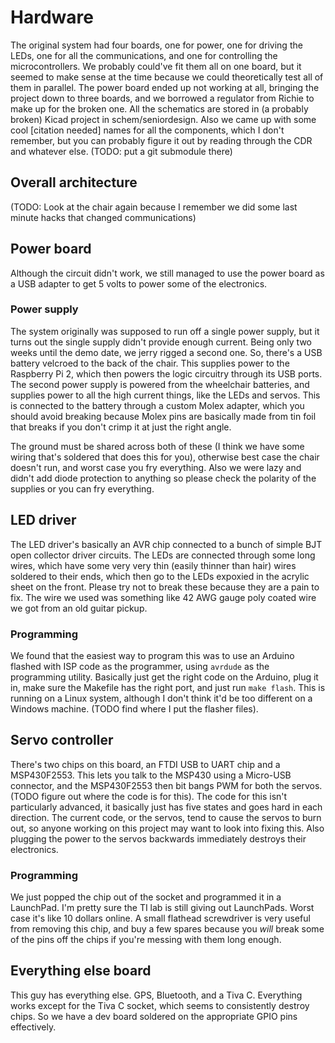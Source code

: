 # Hardware

The original system had four boards, one for power, one for driving the LEDs, one for all the communications, and one for controlling the microcontrollers.
We probably could've fit them all on one board, but it seemed to make sense at the time because we could theoretically test all of them in parallel.
The power board ended up not working at all, bringing the project down to three boards, and we borrowed a regulator from Richie to make up for the broken one.
All the schematics are stored in (a probably broken) Kicad project in schem/seniordesign.
Also we came up with some cool [citation needed] names for all the components, which I don't remember, but you can probably figure it out by reading through the CDR and whatever else.
(TODO: put a git submodule there)

## Overall architecture
(TODO: Look at the chair again because I remember we did some last minute hacks that changed communications)

## Power board
Although the circuit didn't work, we still managed to use the power board as a USB adapter to get 5 volts to power some of the electronics.

### Power supply
The system originally was supposed to run off a single power supply, but it turns out the single supply didn't provide enough current.
Being only two weeks until the demo date, we jerry rigged a second one. 
So, there's a USB battery velcroed to the back of the chair.
This supplies power to the Raspberry Pi 2, which then powers the logic circuitry through its USB ports.
The second power supply is powered from the wheelchair batteries, and supplies power to all the high current things, like the LEDs and servos.
This is connected to the battery through a custom Molex adapter, which you should avoid breaking because Molex pins are basically made from tin foil that breaks if you don't crimp it at just the right angle.

The ground must be shared across both of these (I think we have some wiring that's soldered that does this for you), otherwise best case the chair doesn't run, and worst case you fry everything.
Also we were lazy and didn't add diode protection to anything so please check the polarity of the supplies or you can fry everything.


## LED driver
The LED driver's basically an AVR chip connected to a bunch of simple BJT open collector driver circuits.
The LEDs are connected through some long wires, which have some very very thin (easily thinner than hair) wires soldered to their ends, which then go to the LEDs expoxied in the acrylic sheet on the front.
Please try not to break these because they are a pain to fix.
The wire we used was something like 42 AWG gauge poly coated wire we got from an old guitar pickup.

### Programming
We found that the easiest way to program this was to use an Arduino flashed with ISP code as the programmer, using `avrdude` as the programming utility.
Basically just get the right code on the Arduino, plug it in, make sure the Makefile has the right port, and just run `make flash`.
This is running on a Linux system, although I don't think it'd be too different on a Windows machine.
(TODO find where I put the flasher files).


## Servo controller
There's two chips on this board, an FTDI USB to UART chip and a MSP430F2553.
This lets you talk to the MSP430 using a Micro-USB connector, and the MSP430F2553 then bit bangs PWM for both the servos.
(TODO figure out where the code is for this).
The code for this isn't particularly advanced, it basically just has five states and goes hard in each direction.
The current code, or the servos, tend to cause the servos to burn out, so anyone working on this project may want to look into fixing this.
Also plugging the power to the servos backwards immediately destroys their electronics.

### Programming
We just popped the chip out of the socket and programmed it in a LaunchPad.
I'm pretty sure the TI lab is still giving out LaunchPads.
Worst case it's like 10 dollars online.
A small flathead screwdriver is very useful from removing this chip, and buy a few spares because you _will_ break some of the pins off the chips if you're messing with them long enough.


## Everything else board
This guy has everything else. GPS, Bluetooth, and a Tiva C. 
Everything works except for the Tiva C socket, which seems to consistently destroy chips.
So we have a dev board soldered on the appropriate GPIO pins effectively.

